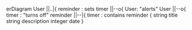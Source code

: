 erDiagram
User ||..|{ reminder : sets
    timer ||--o{ User: "alerts"
    User ||--o{ timer : "turns off" 
reminder ||--|{ timer : contains
 reminder {
        string title
        string description
        integer date
    }
    
